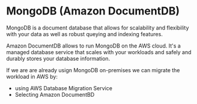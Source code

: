 # MongoDB (Amazon DocumentDB)

MongoDB is a document database that allows for scalability and flexibility with your data as well as robust queying and indexing features.

Amazon DocumentDB allows to run MongoDB on the AWS cloud. It's a managed database service that scales with your workloads and safely and durably stores your database information.&#x20;



If we are are already usign MongoDB on-premises we can migrate the workload in AWS by:

* using AWS Database Migration Service
* Selecting Amazon DocumentBD

